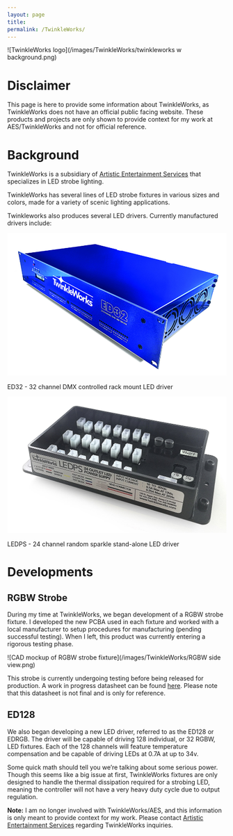 ```yaml
---
layout: page
title:
permalink: /TwinkleWorks/
---
```

![TwinkleWorks logo](/images/TwinkleWorks/twinkleworks w background.png)

# Disclaimer

This page is here to provide some information about TwinkleWorks, as TwinkleWorks does not have an official public facing website. These products and projects are only shown to provide context for my work at AES/TwinkleWorks and not for official reference.

# Background

TwinkleWorks is a subsidiary of <a href="http://www.aescreative.com/" target="_blank">Artistic Entertainment Services</a> that specializes in LED strobe lighting.

TwinkleWorks has several lines of LED strobe fixtures in various sizes and colors, made for a variety of scenic lighting applications.

Twinkleworks also produces several LED drivers. Currently manufactured drivers include:

![TwinkleWorks ED32](/images/TwinkleWorks/ED32.jpg)

ED32 - 32 channel DMX controlled rack mount LED driver

![TwinkleWorks LEDPS](/images/TwinkleWorks/LEDPS.jpg)

LEDPS - 24 channel random sparkle stand-alone LED driver

# Developments

## RGBW Strobe

During my time at TwinkleWorks, we began development of a RGBW strobe fixture. I developed the new PCBA used in each fixture and worked with a local manufacturer to setup procedures for manufacturing (pending successful testing). When I left, this product was currently entering a rigorous testing phase.

![CAD mockup of RGBW strobe fixture](/images/TwinkleWorks/RGBW side view.png)

This strobe is currently undergoing testing before being released for production. A work in progress datasheet can be found 
<a href="https://aramder.github.io/images/TwinkleWorks/RGBW Strobe Spec Sheet [NOT FINAL].pdf" target="_blank">here</a>. Please note that this datasheet is not final and is only for reference.

## ED128

We also began developing a new LED driver, referred to as the ED128 or EDRGB. The driver will be capable of driving 128 individual, or 32 RGBW, LED fixtures. Each of the 128 channels will feature temperature compensation and be capable of driving LEDs at 0.7A at up to 34v. 

Some quick math should tell you we’re talking about some serious power. Though this seems like a big issue at first, TwinkleWorks fixtures are only designed to handle the thermal dissipation required for a strobing LED, meaning the controller will not have a very heavy duty cycle due to output regulation.

**Note:** I am no longer involved with TwinkleWorks/AES, and this information is only meant to provide context for my work. Please contact <a href="http://www.aescreative.com/" target="_blank">Artistic Entertainment Services</a> regarding TwinkleWorks inquiries.
